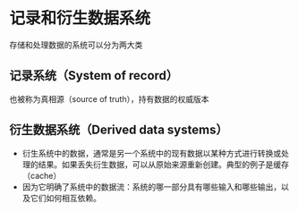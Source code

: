# 记录和衍生数据系统

存储和处理数据的系统可以分为两大类

## 记录系统（System of record）
也被称为真相源（source of truth），持有数据的权威版本

## 衍生数据系统（Derived data systems）
* 衍生系统中的数据，通常是另一个系统中的现有数据以某种方式进行转换或处理的结果。如果丢失衍生数据，可以从原始来源重新创建。典型的例子是缓存（cache）
* 因为它明确了系统中的数据流：系统的哪一部分具有哪些输入和哪些输出，以及它们如何相互依赖。


